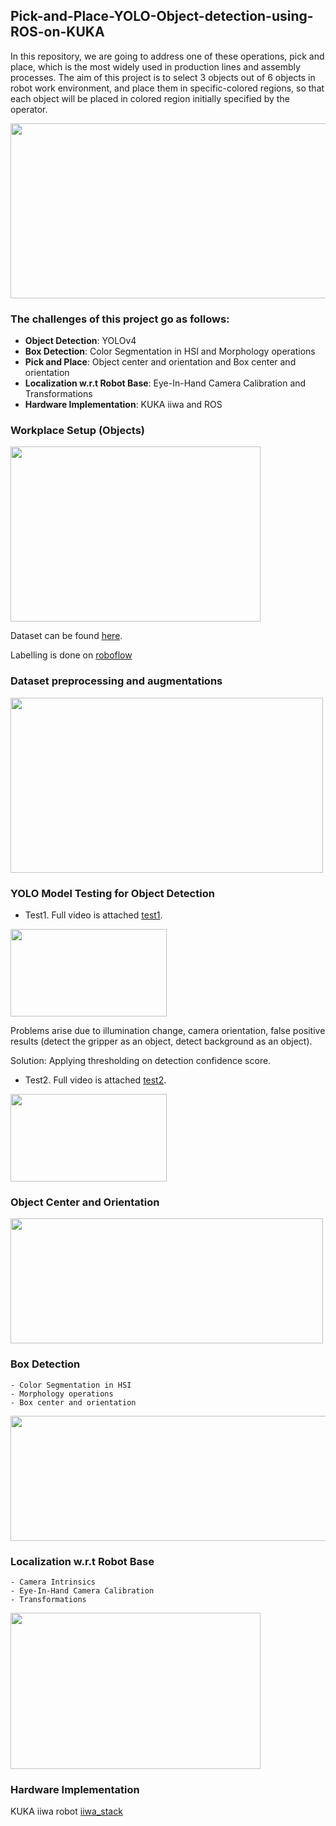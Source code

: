 ## Pick-and-Place-YOLO-Object-detection-using-ROS-on-KUKA
In this repository, we are going to address one of these operations, pick and place, which is the most widely used in production lines and assembly processes.
The aim of this project is to select 3 objects out of 6 objects in robot work environment, and place them in specific-colored regions, so that each object will be placed in
colored region initially specified by the operator.

<p align="left"><img src="https://user-images.githubusercontent.com/90580636/162748319-1fc91285-5d85-4501-b2fd-9bae62f6d7af.png" width="600" height="280" /></p>


### The challenges of this project go as follows:
- **Object Detection**: YOLOv4 
- **Box Detection**: Color Segmentation in HSI and Morphology operations
- **Pick and Place**: Object center and orientation and Box center and orientation
- **Localization w.r.t Robot Base**: Eye-In-Hand Camera Calibration and Transformations
- **Hardware Implementation**: KUKA iiwa and ROS

### Workplace Setup (Objects)
<p align="left"><img src="https://user-images.githubusercontent.com/90580636/162749872-b8e22f37-6889-4952-b363-8e2a41be1263.png" width="400" height="280" /></p>

Dataset can be found [here](https://drive.google.com/drive/folders/1f0c6RHHA6wQWN_TKWIUymxcq18y4UrNl?usp=sharing). 

Labelling is done on [roboflow](https://roboflow.com/)

### Dataset preprocessing and augmentations 
<p align="left"><img src="https://user-images.githubusercontent.com/90580636/162843034-79c7fc70-a615-4cde-a105-39089ea2c5f3.png" width="500" height="280" /></p>

### YOLO Model Testing for Object Detection
- Test1. Full video is attached [test1](https://drive.google.com/file/d/1i6OHv5xaYZdAKVNJCA2oywVlVbPEVjBz/view?usp=sharing).
<p align="left"><img src="https://user-images.githubusercontent.com/90580636/162844006-b72dc54b-8f00-44b7-b4e8-284ade53c485.gif" width="250" height="140" /></p>
                                    
Problems arise due to illumination change, camera orientation, false positive results (detect the gripper as an object, detect background as an object).  

Solution: Applying thresholding on detection confidence score.

- Test2. Full video is attached [test2](https://drive.google.com/file/d/1ancea1p9NzBAG7z_7wcQ2mSaT_crPq88/view?usp=sharing).
<p align="left"><img src="https://user-images.githubusercontent.com/90580636/162844601-5b23ccc4-eaec-4402-b841-1047a62ac1ee.gif" width="250" height="140" /></p>

### Object Center and Orientation 
<p align="left"><img src="https://user-images.githubusercontent.com/90580636/162844828-a24be0e2-37f9-4fe2-b5c4-9c12115d80aa.png" width="500" height="200" /></p>

### Box Detection
    - Color Segmentation in HSI
    - Morphology operations
    - Box center and orientation

<p align="left"><img src="https://user-images.githubusercontent.com/90580636/162845161-c5263d62-3fb4-417c-a40c-b67fa56fac89.png" width="1000" height="200" /></p>

### Localization w.r.t Robot Base
    - Camera Intrinsics
    - Eye-In-Hand Camera Calibration
    - Transformations

<p align="left"><img src="https://user-images.githubusercontent.com/90580636/162845702-f06cb3eb-bd89-42bc-8fab-6a26bfeab38c.png" width="400" height="250" /></p>

### Hardware Implementation
   KUKA iiwa robot [iiwa_stack]("https://github.com/IFL-CAMP/iiwa_stack.git") 
